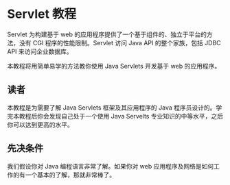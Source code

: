 # Servlet 教程

Servlet 为构建基于 web 的应用程序提供了一个基于组件的、独立于平台的方法，没有 CGI 程序的性能限制。Servlet 访问 Java API 的整个家族，包括 JDBC API 来访问企业数据库。

本教程将用简单易学的方法教你使用 Java Servlets 开发基于 web 的应用程序。

## 读者

本教程是为需要了解 Java Servlets 框架及其应用程序的 Java 程序员设计的。学完本教程后你会发现自己处于一个使用 Java Servelts 专业知识的中等水平，之后你可以达到更高的水平。

## 先决条件

我们假设你对 Java 编程语言非常了解。如果你对 web 应用程序及网络是如何工作的有一个基本的了解，那就非常棒了。
